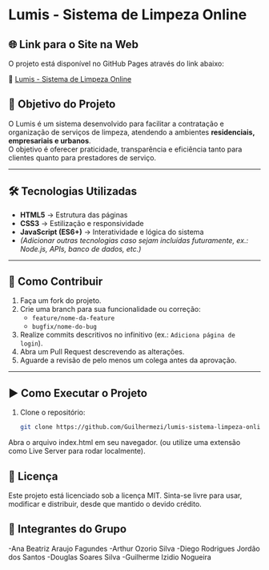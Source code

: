 # Lumis - Sistema de Limpeza Online

## 🌐 Link para o Site na Web
O projeto está disponível no GitHub Pages através do link abaixo:  

🔗 [Lumis - Sistema de Limpeza Online](https://guilhermezi.github.io/lumis-sistema-limpeza-online/) 

## 🧹 Objetivo do Projeto
O Lumis é um sistema desenvolvido para facilitar a contratação e organização de serviços de limpeza, atendendo a ambientes **residenciais, empresariais e urbanos**.  
O objetivo é oferecer praticidade, transparência e eficiência tanto para clientes quanto para prestadores de serviço.

---

## 🛠️ Tecnologias Utilizadas
- **HTML5** → Estrutura das páginas
- **CSS3** → Estilização e responsividade
- **JavaScript (ES6+)** → Interatividade e lógica do sistema
- *(Adicionar outras tecnologias caso sejam incluídas futuramente, ex.: Node.js, APIs, banco de dados, etc.)*

---

## 🤝 Como Contribuir
1. Faça um fork do projeto.
2. Crie uma branch para sua funcionalidade ou correção:  
   - `feature/nome-da-feature`  
   - `bugfix/nome-do-bug`
3. Realize commits descritivos no infinitivo (ex.: `Adiciona página de login`).
4. Abra um Pull Request descrevendo as alterações.
5. Aguarde a revisão de pelo menos um colega antes da aprovação.

---

## ▶️ Como Executar o Projeto
1. Clone o repositório:
   ```bash
   git clone https://github.com/Guilhermezi/lumis-sistema-limpeza-online.git
Abra o arquivo index.html em seu navegador.
(ou utilize uma extensão como Live Server para rodar localmente).

## 📜 Licença
Este projeto está licenciado sob a licença MIT.
Sinta-se livre para usar, modificar e distribuir, desde que mantido o devido crédito.

## 👥 Integrantes do Grupo
-Ana Beatriz Araujo Fagundes
-Arthur Ozorio Silva
-Diego Rodrigues Jordão dos Santos
-Douglas Soares Silva
-Guilherme Izidio Nogueira

